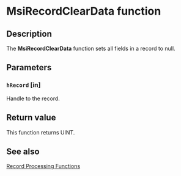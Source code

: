 # MsiRecordClearData function

## Description

The
**MsiRecordClearData** function sets all fields in a record to null.

## Parameters

### `hRecord` [in]

Handle to the record.

## Return value

This function returns UINT.

## See also

[Record Processing Functions](https://learn.microsoft.com/windows/desktop/Msi/database-functions)
